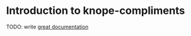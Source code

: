# Introduction to knope-compliments

TODO: write [great documentation](http://jacobian.org/writing/what-to-write/)
